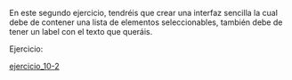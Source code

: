 En este segundo ejercicio, tendréis que crear una interfaz sencilla la cual
debe de contener una lista de elementos seleccionables, también debe de tener
un label con el texto que queráis.

Ejercicio:

[ejercicio_10-2](./ejercicio_b.py)
